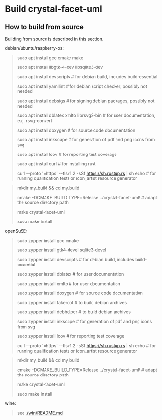 
Build crystal-facet-uml
=============

How to build from source
-----------

Building from source is described in this section.


debian/ubuntu/raspberry-os:

> sudo apt install gcc cmake make
>
> sudo apt install libgtk-4-dev libsqlite3-dev
>
> sudo apt install devscripts  # for debian build, includes build-essential
>
> sudo apt install yamllint    # for debian script checker, possibly not needed
>
> sudo apt install debsigs     # for signing debian packages, possibly not needed
>
> sudo apt install dblatex xmlto librsvg2-bin  # for user documentation, e.g. rsvg-convert
>
> sudo apt install doxygen     # for source code documentation
>
> sudo apt install inkscape    # for generation of pdf and png icons from svg
>
> sudo apt install lcov        # for reporting test coverage
>
> sudo apt install curl        # for installing rust
>
> curl --proto '=https' --tlsv1.2 -sSf https://sh.rustup.rs | sh
> echo # for running qualification tests or icon_artist resource generator


> mkdir my_build && cd my_build
>
> cmake -DCMAKE_BUILD_TYPE=Release ../crystal-facet-uml/  # adapt the source directory path
>
> make crystal-facet-uml
>
> sudo make install


openSuSE:

> sudo zypper install gcc cmake
>
> sudo zypper install gtk4-devel sqlite3-devel
>
> sudo zypper install devscripts  # for debian build, includes build-essential
>
> sudo zypper install dblatex     # for user documentation
>
> sudo zypper install xmlto       # for user documentation
>
> sudo zypper install doxygen     # for source code documentation
>
> sudo zypper install fakeroot    # to build debian archives
>
> sudo zypper install debhelper   # to build debian archives
>
> sudo zypper install inkscape    # for generation of pdf and png icons from svg
>
> sudo zypper install lcov        # for reporting test coverage
>
> curl --proto '=https' --tlsv1.2 -sSf https://sh.rustup.rs | sh
> echo # for running qualification tests or icon_artist resource generator


> mkdir my_build && cd my_build
>
> cmake -DCMAKE_BUILD_TYPE=Release ../crystal-facet-uml/  # adapt the source directory path
>
> make crystal-facet-uml
>
> sudo make install

wine:

> see  [./win/README.md](win)
